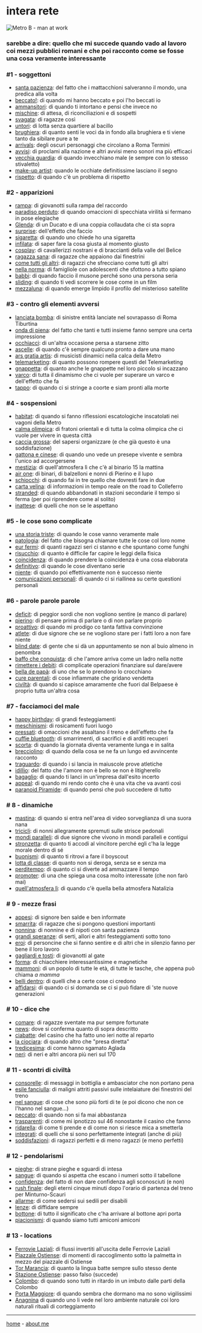 # intera rete  

![](/coverpage.png  "Metro B - man at work")  

### sarebbe a dire: quello che mi succede quando vado al lavoro coi mezzi pubblici romani e che poi racconto come se fosse una cosa veramente interessante  

### #1 - soggettoni  
- [santa pazienza](/19wk21-santapazienza-interarete.md): del fatto che i mattacchioni salveranno il mondo, una predica alla volta  
- [beccato!](/19wk21-beccato-interarete.md): di quando mi hanno beccato e poi l'ho beccati io   
- [ammansitori](/19wk23-ammansitori-interarete.md): di quando ti intortano e pensi che invece no  
- [mischine](/19wk23-mischine-interarete.md): di attesa, di riconciliazioni e di sospetti  
- [svagata](/19wk26-svagata-interarete.md): di ragazze così  
- [untori](/19wk26-untori-interarete.md): di lotta senza quartiere al bacillo  
- [brughiera](/19wk28-brughiera-interarete.md): di quanto senti le voci da in fondo alla brughiera e ti viene tanto da sibilare pure a te  
- [arrivals](/19wk32-arrivals-interarete.md): degli oscuri personaggi che circolano a Roma Termini  
- [avvisi](/19wk30-avvisi-interarete.md): di proclami alla nazione e altri avvisi meno sonori ma più efficaci  
- [vecchia guardia](/19wk32-vecchiaguardia-interarete.md): di quando invecchiano male (e sempre con lo stesso stivaletto)  
- [make-up artist](/19wk34-makeupartist-interarete.md): quando le occhiate definitissime lasciano il segno    
- [rispetto](/19wk37-rispetto-interarete.md): di quando c'è un problema di rispetto    

  
### #2 - apparizioni  
- [rampa](/19wk21-rampa-interarete.md): di giovanotti sulla rampa del raccordo  
- [paradiso perduto](/19wk22-paradisoperduto-interarete.md): di quando omaccioni di specchiata virilità si fermano in pose elegiache  
- [Glenda](/19wk23-glenda-interarete.md): di un Ducato e di una coppia collaudata che ci sta sopra    
- [surprise](/19wk24-surprise-interarete.md): dell'effetto che faccio  
- [sigaretta](/19wk25-sigaretta-interarete.md): di quando uno chiede ho una sigaretta  
- [infilata](/19wk25-controluce-interarete.md): di saper fare la cosa giusta al momento giusto  
- [cosplay](/19wk28-cosplay-interarete.md): di cavallerizzi nostrani e di braccianti della valle del Belice  
- [ragazza sana](/19wk29-ragazzasana-interarete.md): di ragazze che appaiono dai finestrini   
- [come tutti gli altri](/19wk30-cometuttiglialtri-interarete.md): di ragazzi che sfrecciano come tutti gli altri   
- [nella norma](/19wk36-nellanorma-interarete.md): di famigliole con adolescenti che sfottono a tutto spiano  
- [babbi](/19wk37-babbi-interarete.md): di quando faccio il musone perché sono una persona seria  
- [sliding](/19wk37-sliding-interarete.md): di quando ti vedi scorrere le cose come in un film    
- [mezzaluna](/19wk37-mezzaluna-interarete.md): di quando emerge limpido il profilo del misterioso satellite     
     

### #3 - contro gli elementi avversi  
- [lanciata bomba](/19wk21-lanciatabomba-interarete.md): di sinistre entità lanciate nel sovrapasso di Roma Tiburtina  
- [onda di piena](/19wk26-ondadipiena-interarete.md): del fatto che tanti e tutti insieme fanno sempre una certa impressione  
- [occhiacci](/19wk34-occhiacci-interarete.md): di un'altra occasione persa a starsene zitto  
- [ascelle](/19wk34-ascelle-interarete.md): di quando c'è sempre qualcuno pronto a dare una mano    
- [ars gratia artis](/19wk36-arsgratiaartis-interarete.md): di musicisti dinamici nella calca della Metro   
- [telemarketing](/19wk36-telemarketing-interarete.md): di quanto possono rompere questi del Telemarketing     
- [gnappetta](/19wk36-gnappetta-interarete.md): di quanto anche le gnappette nel loro piccolo si incazzano     
- [varco](/19wk26-varco-interarete.md): di tutta il dinamismo che ci vuole per superare un varco e dell'effetto che fa  
- [tappo](/19wk37-tappo-interarete.md): di quando ci si stringe a coorte e siam pronti alla morte  


### #4 - sospensioni
- [habitat](/19wk22-habitat-interarete.md): di quando si fanno riflessioni escatologiche inscatolati nei vagoni della Metro    
- [calma olimpica](/19wk23-calma-interarete.md): di fratoni orientali e di tutta la colma olimpica che ci vuole per vivere in questa città  
- [caccia grossa](/19wk26-cacciagrossa-interarete.md): del sapersi organizzare (e che già questo è una soddisfazione)  
- [gattona e cinese](/19wk26-gattonaecinese-interarete.md): di quando uno vede un presepe vivente e sembra l'unico ad accorgersene  
- [mestizia](/19wk28-mestizia-interarete.md): di quell'atmosfera lì che c'è al binario 15 la mattina  
- [air one](/19wk29-airone-interarete.md): di binari, di balzelloni e nonni di Pierino e il lupo  
- [schiocchi](/19wk32-schiocchi-interarete.md): di quando fai in tre quello che dovresti fare in due  
- [carta velina](/19wk30-cartavelina-interarete.md): di informazioni in tempo reale on the road to Colleferro  
- [stranded](/19wk37-stranded-interarete.md): di quando abbandonati in stazioni secondarie il tempo si ferma (per poi riprendere come al solito)  
- [inattese](/19wk37-inattese-interarete.md): di quelli che non se le aspettano  


### #5 - le cose sono complicate  
- [una storia triste](/19wk22-storiatriste-interarete.md): di quando le cose vanno veramente male  
- [patologia](/19wk24-patologia-interarete.md): del fatto che bisogna chiamare tutte le cose col loro nome  
- [eur fermi](/19wk25-eurfermi-interarete.md): di quanti ragazzi seri ci stanno e che spuntano come funghi  
- [risucchio](/19wk28-risucchio-interarete.md): di quanto è difficile far capire le leggi della fisica  
- [coincidenza](/19wk33-coincidenza-interarete.md): di quando prendere la coincidenza è una cosa elaborata  
- [definitivo](/19wk34-definitivo-interarete.md): di quando le cose diventano serie    
- [niente](/19wk36-niente-interarete.md): di quando poi effettivamente non è successo niente   
- [comunicazioni personali](/19wk36-comunicazionipersonali-interarete.md): di quando ci si riallinea su certe questioni personali     

### #6 - parole parole parole  
- [deficit](/19wk23-deficit-interarete.md): di peggior sordi che non vogliono sentire (e manco di parlare)   
- [pierino](/19wk26-pierino-interarete.md): di pensare prima di parlare o di non parlare proprio  
- [proattivo](/19wk31-proattivo-interarete.md): di quando mi prodigo co tanta fattiva convinzione  
- [atlete](/19wk34-atlete-interarete.md): di due signore che se ne vogliono stare per i fatti loro a non fare niente  
- [blind date](/19wk34-blinddate-interarete.md): di gente che si dà un appuntamento se non al buio almeno in penombra   
- [baffo che conquista](/19wk36-baffocheconquista-interarete.md): di che l'amore arriva come un ladro nella notte     
- [rimettere i debiti](/19wk36-rimettere-interarete.md): di complicate operazioni finanziare sul dare/avere  
- [bella de papà](/19wk29-belladepapà-interarete.md): di uno che se lo prendono lo crocchiano  
- [cure parentali](/19wk31-gallineovaiole-interarete.md): di cose infiammate che gridano vendetta  
- [civiltà](/19wk37-civiltà-interarete.md): di quando si capisce amaramente che fuori dal Belpaese è proprio tutta un'altra cosa  


### #7 - facciamoci del male  
- [happy birthday](/19wk24-happybirthday-interarete.md): di grandi festeggiamenti    
- [meschinismi](/19wk24-meschinismi-interarete.md): di rosicamenti fuori luogo  
- [pressati](/19wk24-pressati-interarete.md): di omaccioni che assaltano il treno e dell'effetto che fa 
- [cuffie bluetooth](/19wk29-cuffiebluetooth-interarete.md): di smarrimenti, di sacrifici e di arditi recuperi  
- [scorta](/19wk32-scorta-interarete.md): di quando la giornata diventa veramente lunga e in salita  
- [brecciolino](/19wk34-brecciolino-interarete.md): di quando della cosa se ne fa un lungo ed avvincente racconto  
- [traguardo](/19wk34-traguardo-interarete.md): di quando i si lancia in maiuscole prove atletiche   
- [idillio](/19wk34-idillio-interarete.md): del fatto che l'amore non è bello se non è litigherello     
- [bagaglio](/19wk36-bagaglio-interarete.md): di quando ti lanci in un'impresa dall'esito incerto  
- [appeal](/19wk37-appeal-interarete.md): di quando mi rendo conto che è una vita che va avanti così   
- [paranoid Piramide](/19wk37-paranoidpiramide-interarete.md): di quando pensi che può succedere di tutto     


### # 8 - dinamiche  
- [mastina](/19wk25-mastina-interarete.md): di quando si entra nell'area di video sorveglianza di una suora nana 
- [tricicli](/19wk25-strisce-interarete.md): di nonni allegramente spremuti sulle strisce pedonali   
- [mondi paralleli](/19wk26-mondiparalleli-interarete.md): di due signore che vivono in mondi paralleli e contigui  
- [stronzetta](/19wk28-stronzetta-interarete.md): di quanto ti accodi al vincitore perché egli c'ha la legge morale dentro di sé  
- [buonismi](/19wk34-buonismi-interarete.md): di quanto ti ritrovi a fare il boyscout   
- [lotta di classe](/19wk36-lottadiclasse-interarete.md): di quanto non si deroga, senza se e senza ma    
- [perditempo](/19wk32-perditempo-interarete.md): di quanto ci si diverte ad ammazzare il tempo  
- [promoter](/19wk34-promoter-interarete.md): di una che spiega una cosa molto interessate (che non farò mai)   
- [quell'atmosfera lì](/19wk37-atmosfera-interarete.md): di quando c'è quella bella atmosfera Natalizia  

### # 9 - mezze frasi  
- [appesi](/19wk28-appesi-interarete.md): di signore ben salde e ben informate
- [smarrita](/19wk32-smarrita-interarete.md): di ragazze che si pongono questioni importanti   
- [nonnina](/19wk32-nonnina-interarete.md): di nonnine e di nipoti con santa pazienza  
- [grandi speranze](/19wk30-grandisperanze-interarete.md): di serti, allori e altri festeggiamenti sotto tono  
- [eroi](/19wk34-eroi-interarete.md): di personcine che si fanno sentire e di altri che in silenzio fanno per bene il loro lavoro    
- [gagliardi e tosti](/19wk21-gagliardietosti-interarete.md): di giovanotti al gate  
- [forma](/19wk22-forma-interarete.md): di chiacchiere interessantissime e magnetiche   
- [mammoni](/19wk36-mammoni-interarete.md): di un popolo di tutte le età, di tutte le tasche, che appena può chiama *a mamma*     
- [belli dentro](/19wk31-bellidentro-interarete.md): di quelli che a certe cose ci credono      
- [affidarsi](/19wk37-affidarsi-interarete.md): di quando  ci si domanda se ci si può fidare di 'ste nuove generazioni  


### # 10 - dice che  
- [comare](/19wk34-comare-interarete.md): di ragazze sventate ma pur sempre fortunate    
- [news](/19wk34-news-interarete.md): dove si conferma quanto di sopra descritto       
- [ciabatte](/19wk36-ciabatte-interarete.md): del casino che ha fatto uno ieri notte al reparto         
- [la ciociara](/19wk36-ciociara-interarete.md): di quando altro che "presa diretta"   
- [tredicesima](/19wk36-tredicesima-interarete.md): di come hanno sgamato Aglada  
- [neri](/19wk34-neri-interarete.md): di neri e altri ancora più neri sul 170   


### # 11 - scontri di civiltà  
- [consorelle](/19wk29-consorelle-interarete.md): di messaggi in bottiglia e ambasciator che non portano pena  
- [esile fanciulla](/19wk30-esilefanciulla-interarete.md): di maligni attriti passivi sulle intelaiature dei finestrini del treno   
- [nel sangue](/19wk31-nelsangue-interarete.md): di cose che sono più forti di te (e poi dicono che non ce l'hanno nel sangue...)   
- [peccato](/19wk32-peccato-interarete.md): di quando non si fa mai abbastanza     
- [trasparenti](/19wk34-trasparenti-interarete.md): di come mi ipnotizzo sul 46 nonostante il casino che fanno    
- [ridarella](/19wk34-ridarella-interarete.md): di come ti prende e di come non si riesce mica a smetterla    
- [integrati](/19wk34-integrati-interarete.md): di quelli che si sono perfettamente integrati (anche di più)    
- [soddisfazioni](/19wk36-soddisfazioni-interarete.md): di ragazzi perfetti e di meno ragazzi (e meno perfetti)  


### # 12 - pendolarismi  
- [pieghe](/19wk32-pieghe-interarete.md): di strane pieghe e sguardi di intesa   
- [sangue](/19wk34-sangue-interarete.md): di quando si aspetta che escano i numeri sotto il tabellone  
- [confidenza](/19wk34-confidenza-interarete.md): del fatto di non dare confidenza agli sconosciuti (e non)   
- [rush finale](/19wk22-rush-interarete.md): degli eterni cinque minuti dopo l'orario di partenza del treno per Minturno-Scauri  
- [allarme](/19wk36-allarme-interarete.md): di come sedersi sui sedili per disabili    
- [lenze](/19wk36-lenze-interarete.md): di diffidare sempre  
- [bottone](/19wk25-bottone-interarete.md): di tutto il significato che c'ha arrivare al bottone apri porta   
- [piacionismi](/19wk37-piacionismi-interarete.md): di quando siamo tutti amiconi amiconi  


### # 13 - locations  
- [Ferrovie Laziali](/19wk32-cynarlaziale-interarete.md): di flussi invertiti all'uscita delle Ferrovie Laziali   
- [Piazzale Ostiense](/19wk32-oradireligione-interarete.md): di momenti di raccoglimento sotto la palmetta in mezzo del piazzale di Ostiense   
- [Tor Marancia](/19wk31-TorMarancia-interarete.md): di quanto la lingua batte sempre sullo stesso dente  
- [Stazione Ostiense](/19wk26-passofalso-interarete.md): passo falso (succede)   
- [Colombo](/19wk37-colombo-interarete.md): di quando sono tutti in ritardo in un imbuto dalle parti della Colombo  
- [Porta Maggiore](/19wk37-vigili-interarete.md): di quando sembra che dormano ma no sono vigilissimi  
- [Anagnina](/19wk32-buzziconiinamore-interarete.md) di quando uno li vede nel loro ambiente naturale coi loro naturali rituali di corteggiamento  

<!--- 

--->  

---  
[home](/index.md) - [about me](/aboutme.md)   
